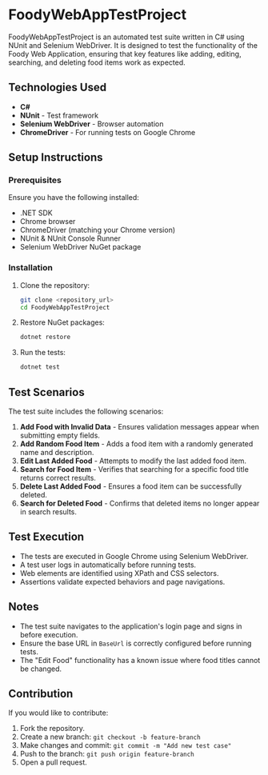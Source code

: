 # FoodyWebAppTestProject

FoodyWebAppTestProject is an automated test suite written in C# using NUnit and Selenium WebDriver. It is designed to test the functionality of the Foody Web Application, ensuring that key features like adding, editing, searching, and deleting food items work as expected.

## Technologies Used
- **C#**
- **NUnit** - Test framework
- **Selenium WebDriver** - Browser automation
- **ChromeDriver** - For running tests on Google Chrome

## Setup Instructions

### Prerequisites
Ensure you have the following installed:
- .NET SDK
- Chrome browser
- ChromeDriver (matching your Chrome version)
- NUnit & NUnit Console Runner
- Selenium WebDriver NuGet package

### Installation
1. Clone the repository:
   ```sh
   git clone <repository_url>
   cd FoodyWebAppTestProject
   ```
2. Restore NuGet packages:
   ```sh
   dotnet restore
   ```
3. Run the tests:
   ```sh
   dotnet test
   ```

## Test Scenarios
The test suite includes the following scenarios:

1. **Add Food with Invalid Data** - Ensures validation messages appear when submitting empty fields.
2. **Add Random Food Item** - Adds a food item with a randomly generated name and description.
3. **Edit Last Added Food** - Attempts to modify the last added food item.
4. **Search for Food Item** - Verifies that searching for a specific food title returns correct results.
5. **Delete Last Added Food** - Ensures a food item can be successfully deleted.
6. **Search for Deleted Food** - Confirms that deleted items no longer appear in search results.

## Test Execution
- The tests are executed in Google Chrome using Selenium WebDriver.
- A test user logs in automatically before running tests.
- Web elements are identified using XPath and CSS selectors.
- Assertions validate expected behaviors and page navigations.

## Notes
- The test suite navigates to the application's login page and signs in before execution.
- Ensure the base URL in `BaseUrl` is correctly configured before running tests.
- The "Edit Food" functionality has a known issue where food titles cannot be changed.

## Contribution
If you would like to contribute:
1. Fork the repository.
2. Create a new branch: `git checkout -b feature-branch`
3. Make changes and commit: `git commit -m "Add new test case"`
4. Push to the branch: `git push origin feature-branch`
5. Open a pull request.
